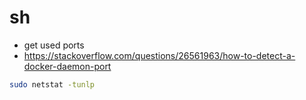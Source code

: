 # sh
- get used ports
- https://stackoverflow.com/questions/26561963/how-to-detect-a-docker-daemon-port
```sh
sudo netstat -tunlp
```
